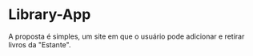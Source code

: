 # Library-App
A proposta é simples, um site em que o usuário pode adicionar e retirar livros da "Estante".
